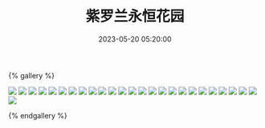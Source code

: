﻿---
title: 紫罗兰永恒花园
date: 2023-05-20 05:20:00
comments: false
---

{% gallery %}

![](https://cdn.jsdelivr.net/gh/1405720461/images@master/Violet_Evergarden/1.webp)
![](https://cdn.jsdelivr.net/gh/1405720461/images@master/Violet_Evergarden/2.webp)
![](https://cdn.jsdelivr.net/gh/1405720461/images@master/Violet_Evergarden/3.webp)
![](https://cdn.jsdelivr.net/gh/1405720461/images@master/Violet_Evergarden/4.webp)
![](https://cdn.jsdelivr.net/gh/1405720461/images@master/Violet_Evergarden/5.webp)
![](https://cdn.jsdelivr.net/gh/1405720461/images@master/Violet_Evergarden/6.webp)
![](https://cdn.jsdelivr.net/gh/1405720461/images@master/Violet_Evergarden/7.webp)
![](https://cdn.jsdelivr.net/gh/1405720461/images@master/Violet_Evergarden/8.webp)
![](https://cdn.jsdelivr.net/gh/1405720461/images@master/Violet_Evergarden/9.webp)
![](https://cdn.jsdelivr.net/gh/1405720461/images@master/Violet_Evergarden/10.webp)
![](https://cdn.jsdelivr.net/gh/1405720461/images@master/Violet_Evergarden/11.webp)
![](https://cdn.jsdelivr.net/gh/1405720461/images@master/Violet_Evergarden/12.webp)
![](https://cdn.jsdelivr.net/gh/1405720461/images@master/Violet_Evergarden/13.webp)
![](https://cdn.jsdelivr.net/gh/1405720461/images@master/Violet_Evergarden/14.webp)
![](https://cdn.jsdelivr.net/gh/1405720461/images@master/Violet_Evergarden/15.webp)
![](https://cdn.jsdelivr.net/gh/1405720461/images@master/Violet_Evergarden/16.webp)
![](https://cdn.jsdelivr.net/gh/1405720461/images@master/Violet_Evergarden/17.webp)
![](https://cdn.jsdelivr.net/gh/1405720461/images@master/Violet_Evergarden/18.webp)
![](https://cdn.jsdelivr.net/gh/1405720461/images@master/Violet_Evergarden/19.webp)
![](https://cdn.jsdelivr.net/gh/1405720461/images@master/Violet_Evergarden/20.webp)
![](https://cdn.jsdelivr.net/gh/1405720461/images@master/Violet_Evergarden/21.webp)
![](https://cdn.jsdelivr.net/gh/1405720461/images@master/Violet_Evergarden/22.webp)
![](https://cdn.jsdelivr.net/gh/1405720461/images@master/Violet_Evergarden/23.webp)
![](https://cdn.jsdelivr.net/gh/1405720461/images@master/Violet_Evergarden/24.webp)
![](https://cdn.jsdelivr.net/gh/1405720461/images@master/Violet_Evergarden/25.webp)
![](https://cdn.jsdelivr.net/gh/1405720461/images@master/Violet_Evergarden/26.webp)

{% endgallery %}
